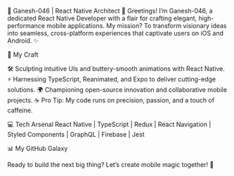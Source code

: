 🌌 Ganesh-046 | React Native Architect 🚀
Greetings! I’m Ganesh-046, a dedicated React Native Developer with a flair for crafting elegant, high-performance mobile applications. My mission? To transform visionary ideas into seamless, cross-platform experiences that captivate users on iOS and Android. ✨

🎨 My Craft

🛠️ Sculpting intuitive UIs and buttery-smooth animations with React Native.
⚡ Harnessing TypeScript, Reanimated, and Expo to deliver cutting-edge solutions.
🌍 Championing open-source innovation and collaborative mobile projects.
☕ Pro Tip: My code runs on precision, passion, and a touch of caffeine.


💻 Tech Arsenal
React Native | TypeScript | Redux | React Navigation | Styled Components | GraphQL | Firebase | Jest

📊 My GitHub Galaxy


Ready to build the next big thing? Let’s create mobile magic together! 🌟
